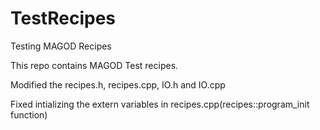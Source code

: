 # TestRecipes
Testing MAGOD Recipes 

This repo contains MAGOD Test recipes.
 
Modified the recipes.h, recipes.cpp, IO.h and IO.cpp

Fixed intializing the extern variables in recipes.cpp(recipes::program_init function)
